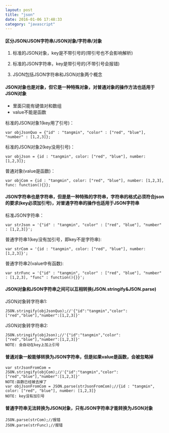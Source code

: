 ```yaml
---
layout: post
title: "json"
date: 2016-01-06 17:48:33
category: "javascript"
---
```



#### 区分JSON/JSON字符串/JSON对象/字符串/对象

1. 标准的JSON对象，key是不带引号的(带引号也不会影响解析)

2. 标准的JSON字符串，key是带引号的(不带引号会报错)

3. JSON包括JSON字符串和JSON对象两个概念

#### JSON对象也是对象，但它是一种特殊对象，对普通对象的操作方法也适用于JSON对象

- 里面只能有键值对和数组
- value不能是函数

标准的JSON对象1(key用了引号)： 

	var objJsonQuo = {"id" : "tangmin", "color" : ["red", "blue"], "number" : [1,2,3]};

标准的JSON对象2(key没用引号)：

	var objJson = {id : "tangmin", color: ["red", "blue"], number: [1,2,3]};
	
普通对象(value是函数)：

	var objCom = {id : "tangmin", color: ["red", "blue"], number: [1,2,3], func: function(){}};

#### JSON字符串也是字符串，但是是一种特殊的字符串，字符串的格式必须符合json的要求(key必须加引号)，对普通字符串的操作也适用于JSON字符串
	
标准JSON字符串：

	var strJson = '{"id" : "tangmin", "color" : ["red", "blue"], "number" : [1,2,3]}';

普通字符串1(key没有加引号，即key不是字符串):

	var strCom = '{id : "tangmin", color: ["red", "blue"], number: [1,2,3]}';

普通字符串2(value中有函数):

	var strFunc = '{"id" : "tangmin", "color" : ["red", "blue"], "number" : [1,2,3], "func" : function(){}}';

#### JSON对象和JSON字符串之间可以互相转换(JSON.stringify&JSON.parse)

JSON对象转字符串1:

	JSON.stringify(objJsonQuo);//'{"id":"tangmin","color":["red","blue"],"number":[1,2,3]}'


JSON对象转字符串2:
	
	JSON.stringify(objJson);//'{"id":"tangmin","color":["red","blue"],"number":[1,2,3]}'
	NOTE: 会自动在key上加上引号


#### 普通对象一般能够转换为JSON字符串，但是如果value是函数，会被忽略掉

	var strJsonFromCom = JSON.stringify(objCom);//'{"id":"tangmin","color":["red","blue"],"number":[1,2,3]}'    
	NOTE:函数已经被去掉了
	var objJsonFromCom = JSON.parse(strJsonFromCom);//{id : "tangmin", color: ["red", "blue"], number: [1,2,3]}
	NOTE: key没有加引号

#### 普通字符串无法转换为JSON对象，只有JSON字符串才能转换为JSON对象

	JSON.parse(strCom);//报错
	JSON.parse(strFunc);//报错
